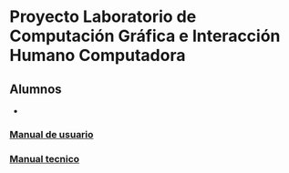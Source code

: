 # Proyecto Laboratorio de Computación Gráfica e Interacción Humano Computadora

## Alumnos

* 

###  [Manual de usuario](manual_usuario.md)

###  [Manual tecnico](manual_tecnico.md)
